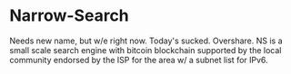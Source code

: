 # Narrow-Search
Needs new name, but w/e right now. Today's sucked. Overshare. NS is a small scale search engine with bitcoin blockchain supported by the local community endorsed by the ISP for the area w/ a subnet list for IPv6. 
